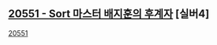 ## [20551 - Sort 마스터 배지훈의 후계자](https://www.acmicpc.net/problem/20551) \[실버4]

[20551](https://user-images.githubusercontent.com/33550065/232809062-21588e46-e9d4-44ef-94ee-7ef84ad3e9ab.png)
